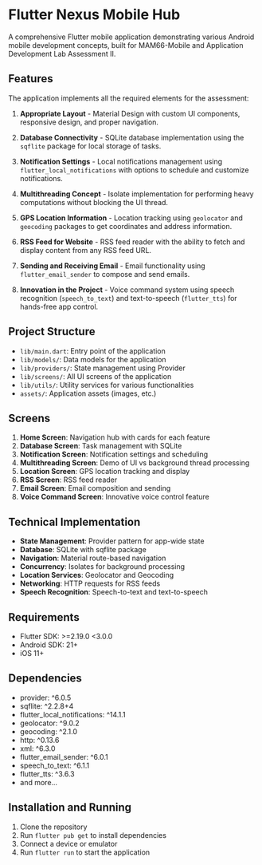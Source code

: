 
# Flutter Nexus Mobile Hub

A comprehensive Flutter mobile application demonstrating various Android mobile development concepts, built for MAM66-Mobile and Application Development Lab Assessment II.

## Features

The application implements all the required elements for the assessment:

1. **Appropriate Layout** - Material Design with custom UI components, responsive design, and proper navigation.

2. **Database Connectivity** - SQLite database implementation using the `sqflite` package for local storage of tasks.

3. **Notification Settings** - Local notifications management using `flutter_local_notifications` with options to schedule and customize notifications.

4. **Multithreading Concept** - Isolate implementation for performing heavy computations without blocking the UI thread.

5. **GPS Location Information** - Location tracking using `geolocator` and `geocoding` packages to get coordinates and address information.

6. **RSS Feed for Website** - RSS feed reader with the ability to fetch and display content from any RSS feed URL.

7. **Sending and Receiving Email** - Email functionality using `flutter_email_sender` to compose and send emails.

8. **Innovation in the Project** - Voice command system using speech recognition (`speech_to_text`) and text-to-speech (`flutter_tts`) for hands-free app control.

## Project Structure

- `lib/main.dart`: Entry point of the application
- `lib/models/`: Data models for the application
- `lib/providers/`: State management using Provider
- `lib/screens/`: All UI screens of the application
- `lib/utils/`: Utility services for various functionalities
- `assets/`: Application assets (images, etc.)

## Screens

1. **Home Screen**: Navigation hub with cards for each feature
2. **Database Screen**: Task management with SQLite
3. **Notification Screen**: Notification settings and scheduling
4. **Multithreading Screen**: Demo of UI vs background thread processing
5. **Location Screen**: GPS location tracking and display
6. **RSS Screen**: RSS feed reader
7. **Email Screen**: Email composition and sending
8. **Voice Command Screen**: Innovative voice control feature

## Technical Implementation

- **State Management**: Provider pattern for app-wide state
- **Database**: SQLite with sqflite package
- **Navigation**: Material route-based navigation
- **Concurrency**: Isolates for background processing
- **Location Services**: Geolocator and Geocoding
- **Networking**: HTTP requests for RSS feeds
- **Speech Recognition**: Speech-to-text and text-to-speech

## Requirements

- Flutter SDK: >=2.19.0 <3.0.0
- Android SDK: 21+
- iOS 11+

## Dependencies

- provider: ^6.0.5
- sqflite: ^2.2.8+4
- flutter_local_notifications: ^14.1.1
- geolocator: ^9.0.2
- geocoding: ^2.1.0
- http: ^0.13.6
- xml: ^6.3.0
- flutter_email_sender: ^6.0.1
- speech_to_text: ^6.1.1
- flutter_tts: ^3.6.3
- and more...

## Installation and Running

1. Clone the repository
2. Run `flutter pub get` to install dependencies
3. Connect a device or emulator
4. Run `flutter run` to start the application
